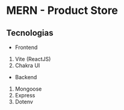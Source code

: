 # MERN - Product Store

## Tecnologias
- Frontend
1. Vite (ReactJS)
2. Chakra UI

- Backend
1. Mongoose
2. Express
3. Dotenv
